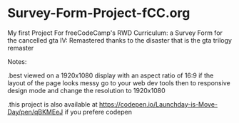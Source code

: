# Survey-Form-Project-fCC.org
My first Project For freeCodeCamp's RWD Curriculum: a Survey Form for the cancelled gta IV: Remastered thanks to the disaster that is the gta trilogy remaster

Notes:

.best viewed on a 1920x1080 display with an aspect ratio of 16:9 if the layout of the page looks messy go to your web dev tools then to responsive design mode and change the resolution to 1920x1080

.this project is also available at https://codepen.io/Launchday-is-Move-Day/pen/qBKMEeJ if you prefere codepen
